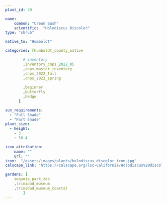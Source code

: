 ```yaml
---
plant_id: 40

name: 
    common: "Cream Bush"   
    scientific:  "Holodiscus Discolor"  
type: "shrub"

native_to: "Humboldt"

categories: [humboldt_county_native

        # inventory
        ,inventory_cnps_2022_05
        ,cnps_master_inventory
        ,cnps_2022_fall
        ,cnps_2022_spring
        
        ,beginner
        ,butterfly
        ,hedge
      ]

sun_requirements:
  - "Full Shade"
  - "Part Shade"
plant_size:
  - height: 
    - 3
    - 16.4

icon_attribution: 
    name: ""
    url: ""
icon:  "/assets/images/plants/holodiscus_discolor_icon.jpg"
calscape_link: "https://calscape.org/loc-California/Holodiscus%20discolor(%20)"

gardens: [ 
    sequoia_park_zoo
    ,trinidad_museum
    ,trinidad_museum_coastal
        ]
---
```


